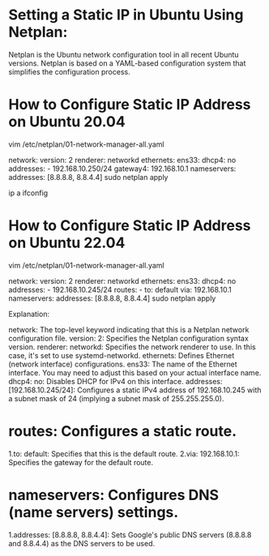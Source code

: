 # Setting a Static IP in Ubuntu Using Netplan:

Netplan is the Ubuntu network configuration tool in all recent Ubuntu versions. Netplan is based on a YAML-based configuration system that simplifies the configuration process.

# How to Configure Static IP Address on Ubuntu 20.04

vim /etc/netplan/01-network-manager-all.yaml

network:
  version: 2
  renderer: networkd
  ethernets:
    ens33:
      dhcp4: no
      addresses:
        - 192.168.10.250/24
      gateway4: 192.168.10.1
      nameservers:
          addresses: [8.8.8.8, 8.8.4.4]
sudo netplan apply

ip a ifconfig

# How to Configure Static IP Address on Ubuntu 22.04

vim /etc/netplan/01-network-manager-all.yaml

network:
  version: 2
  renderer: networkd
  ethernets:
    ens33:
      dhcp4: no
      addresses:
        - 192.168.10.245/24
      routes:
        - to: default
          via: 192.168.10.1
      nameservers:
          addresses: [8.8.8.8, 8.8.4.4]
sudo netplan apply

Explanation:

network: The top-level keyword indicating that this is a Netplan network configuration file.
version: 2: Specifies the Netplan configuration syntax version.
renderer: networkd: Specifies the network renderer to use. In this case, it's set to use systemd-networkd.
ethernets: Defines Ethernet (network interface) configurations.
ens33: The name of the Ethernet interface. You may need to adjust this based on your actual interface name.
dhcp4: no: Disables DHCP for IPv4 on this interface.
addresses: [192.168.10.245/24]: Configures a static IPv4 address of 192.168.10.245 with a subnet mask of 24 (implying a subnet mask of 255.255.255.0).
# routes: Configures a static route.
 1.to: default: Specifies that this is the default route.
 2.via: 192.168.10.1: Specifies the gateway for the default route.
# nameservers: Configures DNS (name servers) settings.
1.addresses: [8.8.8.8, 8.8.4.4]: Sets Google's public DNS servers (8.8.8.8 and 8.8.4.4) as the DNS servers to be used.
